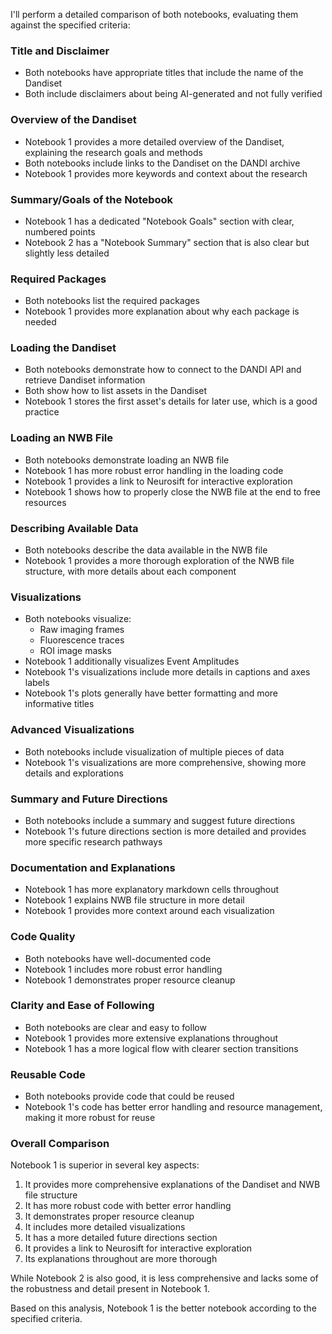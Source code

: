 I'll perform a detailed comparison of both notebooks, evaluating them against the specified criteria:

### Title and Disclaimer
- Both notebooks have appropriate titles that include the name of the Dandiset
- Both include disclaimers about being AI-generated and not fully verified

### Overview of the Dandiset
- Notebook 1 provides a more detailed overview of the Dandiset, explaining the research goals and methods
- Both notebooks include links to the Dandiset on the DANDI archive
- Notebook 1 provides more keywords and context about the research

### Summary/Goals of the Notebook
- Notebook 1 has a dedicated "Notebook Goals" section with clear, numbered points
- Notebook 2 has a "Notebook Summary" section that is also clear but slightly less detailed

### Required Packages
- Both notebooks list the required packages
- Notebook 1 provides more explanation about why each package is needed

### Loading the Dandiset
- Both notebooks demonstrate how to connect to the DANDI API and retrieve Dandiset information
- Both show how to list assets in the Dandiset
- Notebook 1 stores the first asset's details for later use, which is a good practice

### Loading an NWB File
- Both notebooks demonstrate loading an NWB file
- Notebook 1 has more robust error handling in the loading code
- Notebook 1 provides a link to Neurosift for interactive exploration
- Notebook 1 shows how to properly close the NWB file at the end to free resources

### Describing Available Data
- Both notebooks describe the data available in the NWB file
- Notebook 1 provides a more thorough exploration of the NWB file structure, with more details about each component

### Visualizations
- Both notebooks visualize:
  - Raw imaging frames
  - Fluorescence traces
  - ROI image masks
- Notebook 1 additionally visualizes Event Amplitudes
- Notebook 1's visualizations include more details in captions and axes labels
- Notebook 1's plots generally have better formatting and more informative titles

### Advanced Visualizations
- Both notebooks include visualization of multiple pieces of data
- Notebook 1's visualizations are more comprehensive, showing more details and explorations

### Summary and Future Directions
- Both notebooks include a summary and suggest future directions
- Notebook 1's future directions section is more detailed and provides more specific research pathways

### Documentation and Explanations
- Notebook 1 has more explanatory markdown cells throughout
- Notebook 1 explains NWB file structure in more detail
- Notebook 1 provides more context around each visualization

### Code Quality
- Both notebooks have well-documented code
- Notebook 1 includes more robust error handling
- Notebook 1 demonstrates proper resource cleanup

### Clarity and Ease of Following
- Both notebooks are clear and easy to follow
- Notebook 1 provides more extensive explanations throughout
- Notebook 1 has a more logical flow with clearer section transitions

### Reusable Code
- Both notebooks provide code that could be reused
- Notebook 1's code has better error handling and resource management, making it more robust for reuse

### Overall Comparison
Notebook 1 is superior in several key aspects:
1. It provides more comprehensive explanations of the Dandiset and NWB file structure
2. It has more robust code with better error handling
3. It demonstrates proper resource cleanup
4. It includes more detailed visualizations
5. It has a more detailed future directions section
6. It provides a link to Neurosift for interactive exploration
7. Its explanations throughout are more thorough

While Notebook 2 is also good, it is less comprehensive and lacks some of the robustness and detail present in Notebook 1.

Based on this analysis, Notebook 1 is the better notebook according to the specified criteria.
